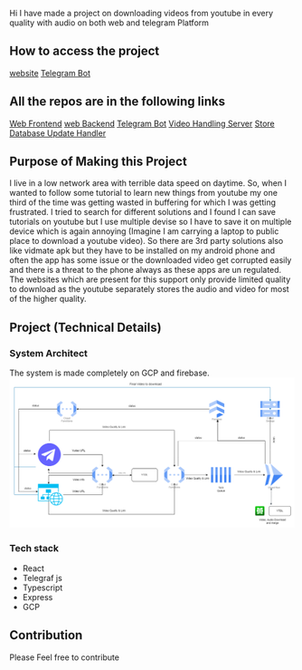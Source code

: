 Hi I have made a project on downloading videos from youtube in every quality with audio on both web and telegram Platform

## How to access the project

[website](https://ovd.pixismith.com/)
[Telegram Bot](https://t.me/onlineVideoDownloaderBot)

## All the repos are in the following links

[Web Frontend](https://github.com/SBRakeshRath/ovd-web-frontend)
[web Backend](https://github.com/SBRakeshRath/ovd-web-backend)
[Telegram Bot](https://github.com/SBRakeshRath/ovd-bot-webhook)
[Video Handling Server](https://github.com/SBRakeshRath/ovd-video-handeling-server)
[Store Database Update Handler](https://github.com/SBRakeshRath/ovd-storage-db-update)

## Purpose of Making this Project

I live in a low network area with terrible data speed on daytime. So, when I wanted to follow some tutorial to learn new things from youtube my one third of the time was getting wasted in buffering for which I was getting frustrated. I tried to search for different solutions and I found I can save tutorials on youtube but I use multiple devise so I have to save it on multiple device which is again annoying (Imagine I am carrying a laptop to public place to download a youtube video). So there are 3rd party solutions also like vidmate apk but they have to be installed on my android phone and often the app has some issue or the downloaded video get corrupted easily and there is a threat to the phone always as these apps are un regulated. The websites which are present for this support only provide limited quality to download as the youtube separately stores the audio and video for most of the higher quality.

## Project (Technical Details)

### System Architect

The system is made completely on GCP and firebase.
![System Architect Diagram](./systemDiagram.png)

### Tech stack

- React
- Telegraf js
- Typescript
- Express
- GCP

## Contribution

Please Feel free to contribute
